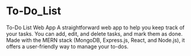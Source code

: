 # To-Do_List
To-Do List Web App  A straightforward web app to help you keep track of your tasks. You can add, edit, and delete tasks, and mark them as done. Made with the MERN stack (MongoDB, Express.js, React, and Node.js), it offers a user-friendly way to manage your to-dos.
